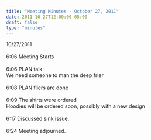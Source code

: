 ```yaml
---
title: "Meeting Minutes - October 27, 2011"
date: 2011-10-27T12:00:00-05:00
draft: false
type: "minutes"
---
```


10/27/2011<br />
<br />
6:06 Meeting Starts<br />
<br />
6:06 PLAN talk:<br />
        We need someone to man the deep frier<br />
<br />
6:08 PLAN fliers  are done<br />
<br />
6:09 The shirts were ordered<br />
        Hoodies will be ordered soon, possibly with a new design<br />
<br />
6:17 Discussed sink issue.<br />
<br />
6:24 Meeting adjourned.